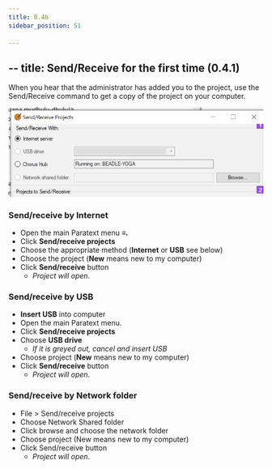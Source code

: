 ```yaml
---
title: 0.4b
sidebar_position: 51

---
```




## -- title: Send/Receive for the first time (0.4.1)


When you hear that the administrator has added you to the project, use the Send/Receive command to get a copy of the project on your computer.


![](./1833304529.png)


### Send/receive by Internet

- Open the main Paratext menu **≡.**
- Click **Send/receive projects**
- Choose the appropriate method (**Internet** or **USB** see below)
- Choose the project (**New** means new to my computer)
- Click **Send/receive** button
	- _Project will open_.

### Send/receive by USB

- **Insert USB** into computer
- Open the main Paratext menu.
- Click **Send/receive projects**
- Choose **USB drive**
	- _If it is greyed out, cancel and insert USB_
- Choose project (**New** means new to my computer)
- Click **Send/receive** button
	- _Project will open_.

### Send/receive by Network folder

- File > Send/receive projects
- Choose Network Shared folder
- Click browse and choose the network folder
- Choose project (New means new to my computer)
- Click Send/receive button
	- _Project will open_.
